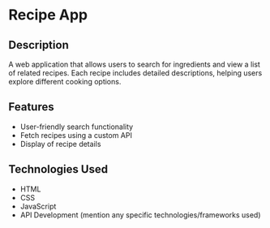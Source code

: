 # Recipe App

## Description
A web application that allows users to search for ingredients and view a list of related recipes. Each recipe includes detailed descriptions, helping users explore different cooking options.

## Features
- User-friendly search functionality
- Fetch recipes using a custom API
- Display of recipe details

## Technologies Used
- HTML
- CSS
- JavaScript
- API Development (mention any specific technologies/frameworks used)
